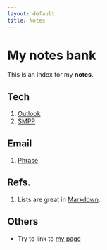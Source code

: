 ```yaml
---
layout: default
title: Notes
---
```


# My notes bank

This is an index for my **notes**. 

## Tech
1. [Outlook](outlook.md) 
2. [SMPP](smpp.md)

## Email
1. [Phrase](email_phrasebank.md)


## Refs.
1. Lists are great in [Markdown](https://daringfireball.net/projects/markdown/).

## Others
* Try to link to [my page](https://waiwong.github.io/index.html)
